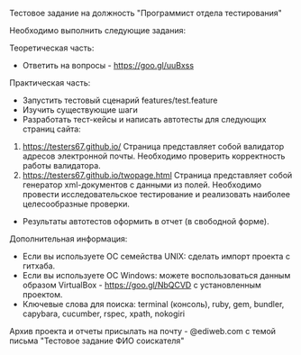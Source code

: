 Тестовое задание на должность "Программист отдела тестирования"

Необходимо выполнить следующие задания:

Теоретическая часть:
- Ответить на вопросы - https://goo.gl/uuBxss

Практическая часть:
- Запустить тестовый сценарий features/test.feature
- Изучить существующие шаги
- Разработать тест-кейсы и написать автотесты для следующих страниц сайта:
1) https://testers67.github.io/ Страница представляет собой валидатор адресов электронной почты. Необходимо проверить корректность работы валидатора.
2) https://testers67.github.io/twopage.html Страница представляет собой генератор xml-документов с данными из полей. Необходимо провести исследовательское тестирование и реализовать наиболее целесообразные проверки.
- Результаты автотестов оформить в отчет (в свободной форме).

Дополнительная информация:
- Если вы используете ОС семейства UNIX: сделать импорт проекта с гитхаба.
- Если вы используете ОС Windows: можете воспользоваться данным образом VirtualBox - https://goo.gl/NbQCVD с установленным проектом.
- Ключевые слова для поиска: terminal (консоль), ruby, gem, bundler, capybara, cucumber, rspec, xpath, nokogiri

Архив проекта и отчеты присылать на почту - @ediweb.com с темой письма "Тестовое задание ФИО соискателя"